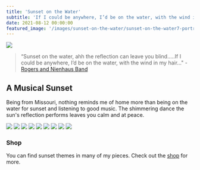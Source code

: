 ```yaml
---
title: 'Sunset on the Water'
subtitle: 'If I could be anywhere, I’d be on the water, with the wind in my hair…'
date: 2021-08-12 00:00:00
featured_image: '/images/sunset-on-the-water/sunset-on-the-water7-portrait-short.jpeg'
---
```


![](/images/sunset-on-the-water/sunset-on-the-water6.jpeg)

> “Sunset on the water, ahh the reflection can leave you blind…..If I could be anywhere, I’d be on the water, with the wind in my hair…" - <a href="https://mdc.mo.gov/blogs/discover-nature-notes/water">Rogers and Nienhaus Band</a>

## A Musical Sunset

Being from Missouri, nothing reminds me of home more than being on the water for sunset and listening to good music. The shimmering dance the sun's reflection performs leaves you calm and at peace.

<div class="gallery" data-columns="4">
	<img src="/images/sunset-on-the-water/sunset-on-the-water7.jpeg">
	<img src="/images/sunset-on-the-water/sunset-on-the-water1.jpeg">
	<img src="/images/sunset-on-the-water/sunset-on-the-water2.jpeg">
	<img src="/images/sunset-on-the-water/sunset-on-the-water3.jpeg">
	<img src="/images/sunset-on-the-water/sunset-on-the-water4.jpeg">
	<img src="/images/sunset-on-the-water/sunset-on-the-water5.jpeg">
	<img src="/images/sunset-on-the-water/sunset-on-the-water6.jpeg">
	<img src="/images/sunset-on-the-water/sunset-on-the-water8.jpeg">
	<img src="/images/sunset-on-the-water/sunset-on-the-water9.jpeg">
</div>

### Shop

You can find sunset themes in many of my pieces. Check out the <a href="../shop">shop</a> for more.